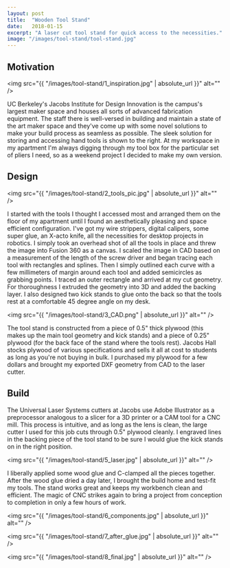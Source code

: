 ```yaml
---
layout: post
title:  "Wooden Tool Stand"
date:   2018-01-15
excerpt: "A laser cut tool stand for quick access to the necessities."
image: "/images/tool-stand/tool-stand.jpg"
---
```


## Motivation

<span class="image right"><img src="{{ "/images/tool-stand/1_inspiration.jpg" | absolute_url }}" alt="" /></span>

UC Berkeley's Jacobs Institute for Design Innovation is the campus's largest maker space and houses all sorts of advanced fabrication equipment. The staff there is well-versed in building and maintain a state of the art maker space and they've come up with some novel solutions to make your build process as seamless as possible. The sleek solution for storing and accessing hand tools is shown to the right. At my workspace in my apartment I'm always digging through my tool box for the particular set of pliers I need, so as a weekend project I decided to make my own version.

## Design

<span class="image right"><img src="{{ "/images/tool-stand/2_tools_pic.jpg" | absolute_url }}" alt="" /></span>

I started with the tools I thought I accessed most and arranged them on the floor of my apartment until I found an aesthetically pleasing and space efficient configuration. I've got my wire strippers, digital calipers, some super glue, an X-acto knife, all the necessities for desktop projects in robotics. I simply took an overhead shot of all the tools in place and threw the image into Fusion 360 as a canvas. I scaled the image in CAD based on a measurement of the length of the screw driver and began tracing each tool with rectangles and splines. Then I simply outlined each curve with a few millimeters of margin around each tool and added semicircles as grabbing points. I traced an outer rectangle and arrived at my cut geometry. For thoroughness I extruded the geometry into 3D and added the backing layer. I also designed two kick stands to glue onto the back so that the tools rest at a comfortable 45 degree angle on my desk.

<span class="image main"><img src="{{ "/images/tool-stand/3_CAD.png" | absolute_url }}" alt="" /></span>

The tool stand is constructed from a piece of 0.5" thick plywood (this makes up the main tool geometry and kick stands) and a piece of 0.25" plywood (for the back face of the stand where the tools rest). Jacobs Hall stocks plywood of various specifications and sells it all at cost to students as long as you're not buying in bulk. I purchased my plywood for a few dollars and brought my exported DXF geometry from CAD to the laser cutter.

## Build

The Universal Laser Systems cutters at Jacobs use Adobe Illustrator as a preprocessor analogous to a slicer for a 3D printer or a CAM tool for a CNC mill. This process is intuitive, and as long as the lens is clean, the large cutter I used for this job cuts through 0.5" plywood cleanly. I engraved lines in the backing piece of the tool stand to be sure I would glue the kick stands on in the right position.

<span class="image main"><img src="{{ "/images/tool-stand/5_laser.jpg" | absolute_url }}" alt="" /></span>

I liberally applied some wood glue and C-clamped all the pieces together. After the wood glue dried a day later, I brought the build home and test-fit my tools. The stand works great and keeps my workbench clean and efficient. The magic of CNC strikes again to bring a project from conception to completion in only a few hours of work.

<span class="image main"><img src="{{ "/images/tool-stand/6_components.jpg" | absolute_url }}" alt="" /></span>

<span class="image main"><img src="{{ "/images/tool-stand/7_after_glue.jpg" | absolute_url }}" alt="" /></span>

<span class="image main"><img src="{{ "/images/tool-stand/8_final.jpg" | absolute_url }}" alt="" /></span>